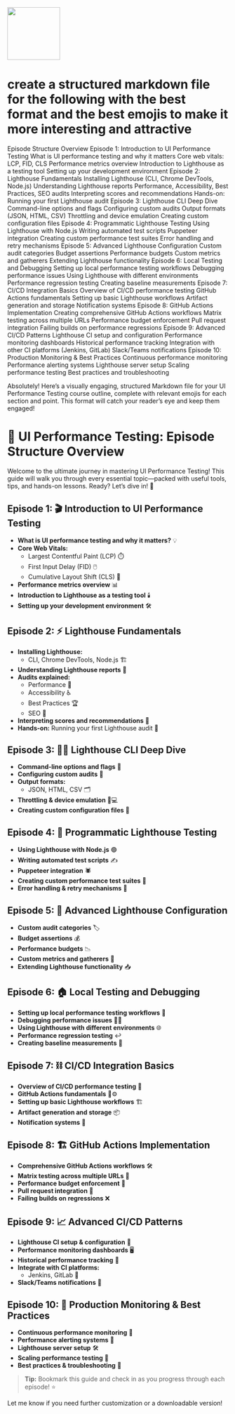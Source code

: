 <img src="https://r2cdn.perplexity.ai/pplx-full-logo-primary-dark%402x.png" class="logo" width="120"/>

# create a structured markdown file for the following with the best format and the best emojis to make it more interesting and attractive

Episode Structure Overview
Episode 1: Introduction to UI Performance Testing
What is UI performance testing and why it matters
Core web vitals: LCP, FID, CLS
Performance metrics overview
Introduction to Lighthouse as a testing tool
Setting up your development environment
Episode 2: Lighthouse Fundamentals
Installing Lighthouse (CLI, Chrome DevTools, Node.js)
Understanding Lighthouse reports
Performance, Accessibility, Best Practices, SEO audits
Interpreting scores and recommendations
Hands-on: Running your first Lighthouse audit
Episode 3: Lighthouse CLI Deep Dive
Command-line options and flags
Configuring custom audits
Output formats (JSON, HTML, CSV)
Throttling and device emulation
Creating custom configuration files
Episode 4: Programmatic Lighthouse Testing
Using Lighthouse with Node.js
Writing automated test scripts
Puppeteer integration
Creating custom performance test suites
Error handling and retry mechanisms
Episode 5: Advanced Lighthouse Configuration
Custom audit categories
Budget assertions
Performance budgets
Custom metrics and gatherers
Extending Lighthouse functionality
Episode 6: Local Testing and Debugging
Setting up local performance testing workflows
Debugging performance issues
Using Lighthouse with different environments
Performance regression testing
Creating baseline measurements
Episode 7: CI/CD Integration Basics
Overview of CI/CD performance testing
GitHub Actions fundamentals
Setting up basic Lighthouse workflows
Artifact generation and storage
Notification systems
Episode 8: GitHub Actions Implementation
Creating comprehensive GitHub Actions workflows
Matrix testing across multiple URLs
Performance budget enforcement
Pull request integration
Failing builds on performance regressions
Episode 9: Advanced CI/CD Patterns
Lighthouse CI setup and configuration
Performance monitoring dashboards
Historical performance tracking
Integration with other CI platforms (Jenkins, GitLab)
Slack/Teams notifications
Episode 10: Production Monitoring \& Best Practices
Continuous performance monitoring
Performance alerting systems
Lighthouse server setup
Scaling performance testing
Best practices and troubleshooting

Absolutely! Here’s a visually engaging, structured Markdown file for your UI Performance Testing course outline, complete with relevant emojis for each section and point. This format will catch your reader’s eye and keep them engaged!

# 🚀 UI Performance Testing: Episode Structure Overview

Welcome to the ultimate journey in mastering UI Performance Testing! This guide will walk you through every essential topic—packed with useful tools, tips, and hands-on lessons. Ready? Let’s dive in! 🌊

## Episode 1: 🎬 Introduction to UI Performance Testing

- **What is UI performance testing and why it matters?** 💡
- **Core Web Vitals:**
    - Largest Contentful Paint (LCP) ⏱️
    - First Input Delay (FID) 🖱️
    - Cumulative Layout Shift (CLS) 🔀
- **Performance metrics overview** 📊
- **Introduction to Lighthouse as a testing tool** 🕯️
- **Setting up your development environment** 🛠️


## Episode 2: ⚡ Lighthouse Fundamentals

- **Installing Lighthouse:**
    - CLI, Chrome DevTools, Node.js 🏗️
- **Understanding Lighthouse reports** 📑
- **Audits explained:**
    - Performance 🚗
    - Accessibility ♿
    - Best Practices 🏆
    - SEO 🔎
- **Interpreting scores and recommendations** 🎯
- **Hands-on:** Running your first Lighthouse audit 🏃


## Episode 3: 🧑‍💻 Lighthouse CLI Deep Dive

- **Command-line options and flags** 🏴
- **Configuring custom audits** 🔧
- **Output formats:**
    - JSON, HTML, CSV 🗂️
- **Throttling \& device emulation** 📱💻
- **Creating custom configuration files** 📂


## Episode 4: 🤖 Programmatic Lighthouse Testing

- **Using Lighthouse with Node.js** 🟢
- **Writing automated test scripts** ✍️
- **Puppeteer integration** 🕷️
- **Creating custom performance test suites** 🧪
- **Error handling \& retry mechanisms** 🔁


## Episode 5: 🔬 Advanced Lighthouse Configuration

- **Custom audit categories** 🏷️
- **Budget assertions** 💰
- **Performance budgets** 📉
- **Custom metrics and gatherers** 📏
- **Extending Lighthouse functionality** 📥


## Episode 6: 🏠 Local Testing and Debugging

- **Setting up local performance testing workflows** 🧩
- **Debugging performance issues** 🕵️‍♂️
- **Using Lighthouse with different environments** 🌐
- **Performance regression testing** ↩️
- **Creating baseline measurements** 🏁


## Episode 7: ⛓️ CI/CD Integration Basics

- **Overview of CI/CD performance testing** 🔄
- **GitHub Actions fundamentals** 🐙⚙️
- **Setting up basic Lighthouse workflows** 🏗️
- **Artifact generation and storage** 📦
- **Notification systems** 🔔


## Episode 8: 🏗️ GitHub Actions Implementation

- **Comprehensive GitHub Actions workflows** 🛠️
- **Matrix testing across multiple URLs** 🧬
- **Performance budget enforcement** 🚦
- **Pull request integration** 🔀
- **Failing builds on regressions** ❌


## Episode 9: 📈 Advanced CI/CD Patterns

- **Lighthouse CI setup \& configuration** 🦑
- **Performance monitoring dashboards** 🖥️
- **Historical performance tracking** 📆
- **Integrate with CI platforms:**
    - Jenkins, GitLab 🤝
- **Slack/Teams notifications** 💬


## Episode 10: 🏁 Production Monitoring \& Best Practices

- **Continuous performance monitoring** 🔁
- **Performance alerting systems** 🚨
- **Lighthouse server setup** 🛠️
- **Scaling performance testing** 📶
- **Best practices \& troubleshooting** 🥇

> **Tip:** Bookmark this guide and check in as you progress through each episode! ⭐

Let me know if you need further customization or a downloadable version!

